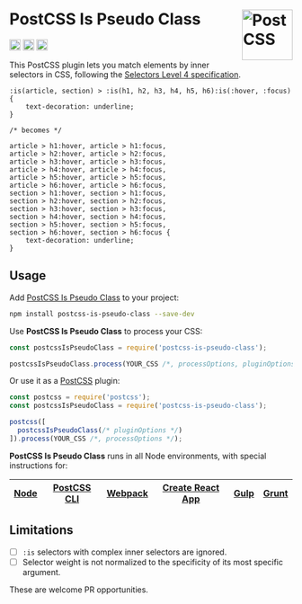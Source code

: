 # PostCSS Is Pseudo Class [<img src="https://api.postcss.org/logo.svg" alt="PostCSS" width="90" height="90" align="right">](postcss)

[<img alt="npm version" src="https://img.shields.io/npm/v/postcss-is-pseudo-class.svg" height="20">](https://www.npmjs.com/package/postcss-is-pseudo-class)
[<img alt="build status" src="https://img.shields.io/travis/jsxtools/frontend/master.svg" height="20">](https://img.shields.io/travis/csstools/postcss-is-pseudo-class/master.svg)
[<img alt="support chat" src="https://img.shields.io/badge/support-chat-blue.svg" height="20">](https://gitter.im/postcss/postcss)

This PostCSS plugin lets you match elements by inner selectors in CSS, following the [Selectors Level 4 specification].

```pcss
:is(article, section) > :is(h1, h2, h3, h4, h5, h6):is(:hover, :focus) {
	text-decoration: underline;
}

/* becomes */

article > h1:hover, article > h1:focus,
article > h2:hover, article > h2:focus,
article > h3:hover, article > h3:focus,
article > h4:hover, article > h4:focus,
article > h5:hover, article > h5:focus,
article > h6:hover, article > h6:focus,
section > h1:hover, section > h1:focus,
section > h2:hover, section > h2:focus,
section > h3:hover, section > h3:focus,
section > h4:hover, section > h4:focus,
section > h5:hover, section > h5:focus,
section > h6:hover, section > h6:focus {
	text-decoration: underline;
}
```

## Usage

Add [PostCSS Is Pseudo Class] to your project:

```bash
npm install postcss-is-pseudo-class --save-dev
```

Use **PostCSS Is Pseudo Class** to process your CSS:

```js
const postcssIsPseudoClass = require('postcss-is-pseudo-class');

postcssIsPseudoClass.process(YOUR_CSS /*, processOptions, pluginOptions */);
```

Or use it as a [PostCSS] plugin:

```js
const postcss = require('postcss');
const postcssIsPseudoClass = require('postcss-is-pseudo-class');

postcss([
  postcssIsPseudoClass(/* pluginOptions */)
]).process(YOUR_CSS /*, processOptions */);
```

**PostCSS Is Pseudo Class** runs in all Node environments, with special instructions for:

| [Node](INSTALL.md#node) | [PostCSS CLI](INSTALL.md#postcss-cli) | [Webpack](INSTALL.md#webpack) | [Create React App](INSTALL.md#create-react-app) | [Gulp](INSTALL.md#gulp) | [Grunt](INSTALL.md#grunt) |
| --- | --- | --- | --- | --- | --- |

## Limitations

- [ ] `:is` selectors with complex inner selectors are ignored.
- [ ] Selector weight is not normalized to the specificity of its most specific argument.

These are welcome PR opportunities.

[PostCSS]: https://github.com/postcss/postcss
[PostCSS Is Pseudo Class]: https://github.com/csstools/postcss-is-pseudo-class
[Selectors Level 4 specification]: https://www.w3.org/TR/selectors-4/#matches
